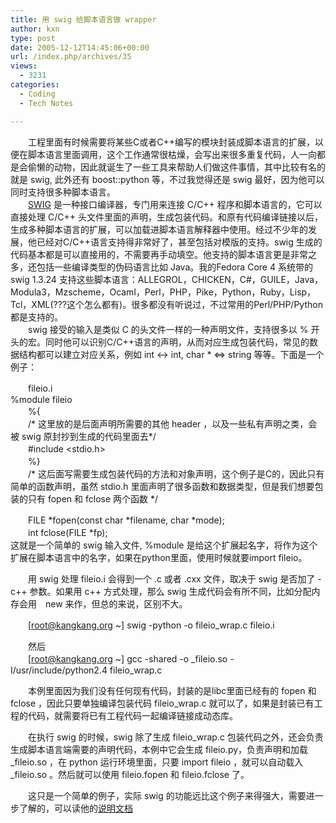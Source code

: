 ```yaml
---
title: 用 swig 给脚本语言做 wrapper
author: kxn
type: post
date: 2005-12-12T14:45:06+00:00
url: /index.php/archives/35
views:
  - 3231
categories:
  - Coding
  - Tech Notes

---
```

　　工程里面有时候需要将某些C或者C++编写的模块封装成脚本语言的扩展，以便在脚本语言里面调用，这个工作通常很枯燥，会写出来很多重复代码，人一向都是会偷懒的动物，因此就诞生了一些工具来帮助人们做这件事情，其中比较有名的就是 swig, 此外还有 boost::python 等，不过我觉得还是 swig 最好，因为他可以同时支持很多种脚本语言。  
　　<a title="Simplified Wrapper and Interface Generator" target="_blank" href="http://www.swig.org/">SWIG</a> 是一种接口编译器，专门用来连接 C/C++ 程序和脚本语言的，它可以直接处理 C/C++ 头文件里面的声明，生成包装代码。和原有代码编译链接以后，生成多种脚本语言的扩展，可以加载进脚本语言解释器中使用。经过不少年的发展，他已经对C/C++语言支持得非常好了，甚至包括对模版的支持。swig 生成的代码基本都是可以直接用的，不需要再手动填空。他支持的脚本语言更是非常之多，还包括一些编译类型的伪码语言比如 Java。我的Fedora Core 4 系统带的 swig 1.3.24 支持这些脚本语言：ALLEGROL，CHICKEN，C#，GUILE，Java，Modula3，Mzscheme，Ocaml，Perl，PHP，Pike，Python，Ruby，Lisp，Tcl，XML(???这个怎么都有)。很多都没有听说过，不过常用的Perl/PHP/Python都是支持的。  
　　swig 接受的输入是类似 C 的头文件一样的一种声明文件，支持很多以 % 开头的宏。同时他可以识别C/C++语言的声明，从而对应生成包装代码，常见的数据结构都可以建立对应关系，例如 int <-> int, char * <=> string 等等。下面是一个例子：

　　fileio.i  
%module fileio  
　　%{  
　　/\* 这里放的是后面声明所需要的其他 header ，以及一些私有声明之类，会被 swig 原封抄到生成的代码里面去\*/  
　　#include <stdio.h>  
　　%}  
　　/\* 这后面写需要生成包装代码的方法和对象声明，这个例子是C的，因此只有简单的函数声明，虽然 stdio.h 里面声明了很多函数和数据类型，但是我们想要包装的只有 fopen 和 fclose 两个函数 \*/

　　FILE \*fopen(const char \*filename, char *mode);  
　　int fclose(FILE *fp);  
这就是一个简单的 swig 输入文件, %module 是给这个扩展起名字，将作为这个扩展在脚本语言中的名字，如果在python里面，使用时候就要import fileio。

　　用 swig 处理 fileio.i 会得到一个 .c 或者 .cxx 文件，取决于 swig 是否加了 -c++ 参数。如果用 c++ 方式处理，那么 swig 生成代码会有所不同，比如分配内存会用　new 来作，但总的来说，区别不大。

　　[root@kangkang.org ~] swig -python -o fileio_wrap.c fileio.i

　　然后  
　　[root@kangkang.org ~] gcc -shared -o \_fileio.so -I/usr/include/python2.4 fileio\_wrap.c

　　本例里面因为我们没有任何现有代码，封装的是libc里面已经有的 fopen 和 fclose ，因此只要单独编译包装代码 fileio_wrap.c 就可以了，如果是封装已有工程的代码，就需要将已有工程代码一起编译链接成动态库。

　　在执行 swig 的时候，swig 除了生成 fileio\_wrap.c 包装代码之外，还会负责生成脚本语言端需要的声明代码，本例中它会生成 fileio.py，负责声明和加载 \_fileio.so ，在 python 运行环境里面，只要 import fileio ，就可以自动载入 _fileio.so 。然后就可以使用 fileio.fopen 和 fileio.fclose 了。

　　这只是一个简单的例子，实际 swig 的功能远比这个例子来得强大，需要进一步了解的，可以读他的<a title="SWIG-1.3 Development Documentation" target="_blank" href="http://www.swig.org/Doc1.3/Contents.html#Contents">说明文档</a>